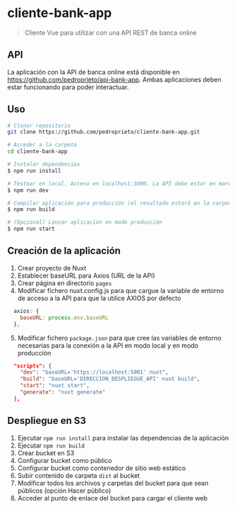 # cliente-bank-app

> Cliente Vue para utilizar con una API REST de banca online

## API
La aplicación con la API de banca online está disponible en https://github.com/pedroprieto/api-bank-app. Ambas aplicaciones deben estar funcionando para poder interactuar.

## Uso

``` bash
# Clonar repositorio
git clone https://github.com/pedroprieto/cliente-bank-app.git

# Acceder a la carpeta
cd cliente-bank-app

# Instalar dependencias
$ npm run install

# Testear en local. Acceso en localhost:3000. La API debe estar en marcha en https://localhost:5001
$ npm run dev

# Compilar aplicación para producción (el resultado estará en la carpeta dist)
$ npm run build

# (Opcional) Lanzar aplicación en modo producción
$ npm run start
```

## Creación de la aplicación

1. Crear proyecto de Nuxt
2. Establecer baseURL para Axios (URL de la API)
3. Crear página en directorio `pages`
4. Modificar fichero nuxt.config.js para que cargue la variable de entorno de acceso a la API para que la utilice AXIOS por defecto
```js
  axios: {
    baseURL: process.env.baseURL
  },
```
5. Modificar fichero `package.json` para que cree las variables de entorno necesarias para la conexión a la API en modo local y en modo producción
```json
  "scripts": {
    "dev": "baseURL='https://localhost:5001' nuxt",
    "build": "baseURL='DIRECCION_DESPLIEGUE_API' nuxt build",
    "start": "nuxt start",
    "generate": "nuxt generate"
  },
```

## Despliegue en S3
1. Ejecutar `npm run install` para instalar las dependencias de la aplicación
2. Ejecutar `npm run build`
3. Crear bucket en S3
4. Configurar bucket como público
5. Configurar bucket como contenedor de sitio web estático
6. Subir contenido de carpeta `dist` al bucket
7. Modificar todos los archivos y carpetas del bucket para que sean públicos (opción Hacer público)
8. Acceder al punto de enlace del bucket para cargar el cliente web

